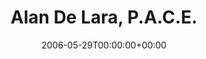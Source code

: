 ---
templateKey: event
guid: 089342a7-6eab-11ea-99c5-002590d1d1b0
date: 2006-05-29T00:00:00+00:00
eventTime: 'none'
title: Alan De Lara, P.A.C.E.
artist: Alan De Lara
city: Richmond Hill
venue: P.A.C.E.
group: Tim Shia
guests: Tim Shia (clincian)
---